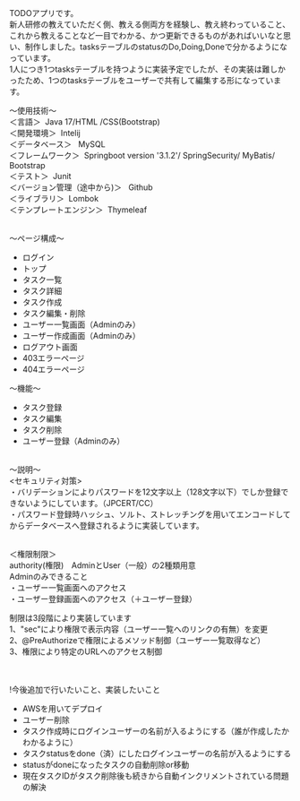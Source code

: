 TODOアプリです。<br>
新人研修の教えていただく側、教える側両方を経験し、教え終わっていること、これから教えることなど一目でわかる、かつ更新できるものがあればいいなと思い、制作しました。tasksテーブルのstatusのDo,Doing,Doneで分かるようになっています。<br>
1人につき1つtasksテーブルを持つように実装予定でしたが、その実装は難しかったため、1つのtasksテーブルをユーザーで共有して編集する形になっています。


～使用技術～<br>
＜言語＞ 
 &nbsp;Java 17/HTML /CSS(Bootstrap)<br> 
 ＜開発環境＞
 &nbsp;Intelij<br> 
 ＜データベース＞
 &nbsp; MySQL<br>
＜フレームワーク＞
 &nbsp;Springboot version '3.1.2'/ SpringSecurity/ MyBatis/ Bootstrap<br>
＜テスト＞
 &nbsp;Junit<br>
＜バージョン管理（途中から)＞
&nbsp; Github<br>
＜ライブラリ＞
&nbsp;Lombok <br>
＜テンプレートエンジン＞
 &nbsp;Thymeleaf<br><br>


～ページ構成～
<ul>
  <li>ログイン</li>
  <li>トップ</li>
  <li>タスク一覧</li>
  <li>タスク詳細</li>
  <li>タスク作成</li>
  <li>タスク編集・削除</li>
  <li>ユーザー一覧画面（Adminのみ）</li>
  <li>ユーザー作成画面（Adminのみ）</li>
  <li>ログアウト画面</li>
  <li>403エラーページ</li>
  <li>404エラーページ</li>
</ul>

～機能～
<ul>
 <li>タスク登録</li>
  <li>タスク編集</li>
  <li>タスク削除</li>
  <li>ユーザー登録（Adminのみ）</li>
</ul><br>
～説明～<br>
<セキュリティ対策><br>
・バリデーションによりパスワードを12文字以上（128文字以下）でしか登録できないようにしています。（JPCERT/CC）<br>
・パスワード登録時ハッシュ、ソルト、ストレッチングを用いてエンコードしてからデータベースへ登録されるように実装しています。<br><br>

＜権限制限＞<br>
authority(権限)　AdminとUser（一般）の2種類用意<br>
Adminのみできること<br>
・ユーザー一覧画面へのアクセス<br>
・ユーザー登録画面へのアクセス（＋ユーザー登録）

制限は3段階により実装しています<br>
1、"sec"により権限で表示内容（ユーザー一覧へのリンクの有無）を変更<br>
2、@PreAuthorizeで権限によるメソッド制御（ユーザー一覧取得など）<br>
3、権限により特定のURLへのアクセス制御<br><br><br>


!今後追加で行いたいこと、実装したいこと
<ul>
 <li>AWSを用いてデプロイ</li>
  <li>ユーザー削除</li>
  <li>タスク作成時にログインユーザーの名前が入るようにする（誰が作成したかわかるように）</li>
  <li>タスクstatusをdone（済）にしたログインユーザーの名前が入るようにする</li>
  <li>statusがdoneになったタスクの自動削除or移動</li>
  <li>現在タスクIDがタスク削除後も続きから自動インクリメントされている問題の解決</li>
</ul>

